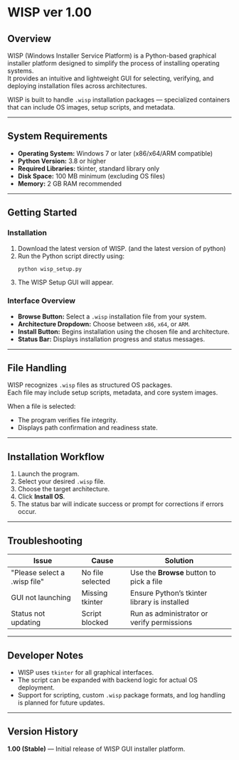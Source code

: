 # WISP ver 1.00

## Overview
WISP (Windows Installer Service Platform) is a Python-based graphical installer platform designed to simplify the process of installing operating systems.  
It provides an intuitive and lightweight GUI for selecting, verifying, and deploying installation files across architectures.

WISP is built to handle `.wisp` installation packages — specialized containers that can include OS images, setup scripts, and metadata.

---

## System Requirements
- **Operating System:** Windows 7 or later (x86/x64/ARM compatible)
- **Python Version:** 3.8 or higher  
- **Required Libraries:** tkinter, standard library only  
- **Disk Space:** 100 MB minimum (excluding OS files)
- **Memory:** 2 GB RAM recommended

---

## Getting Started

### Installation
1. Download the latest version of WISP.
   (and the latest version of python)  
2. Run the Python script directly using:
   ```bash
   python wisp_setup.py
   ```
3. The WISP Setup GUI will appear.

### Interface Overview
- **Browse Button:** Select a `.wisp` installation file from your system.
- **Architecture Dropdown:** Choose between `x86`, `x64`, or `ARM`.
- **Install Button:** Begins installation using the chosen file and architecture.
- **Status Bar:** Displays installation progress and status messages.

---

## File Handling

WISP recognizes `.wisp` files as structured OS packages.  
Each file may include setup scripts, metadata, and core system images.

When a file is selected:
- The program verifies file integrity.  
- Displays path confirmation and readiness state.

---

## Installation Workflow

1. Launch the program.  
2. Select your desired `.wisp` file.  
3. Choose the target architecture.  
4. Click **Install OS**.  
5. The status bar will indicate success or prompt for corrections if errors occur.

---

## Troubleshooting

| Issue | Cause | Solution |
|-------|--------|-----------|
| "Please select a .wisp file" | No file selected | Use the **Browse** button to pick a file |
| GUI not launching | Missing tkinter | Ensure Python’s tkinter library is installed |
| Status not updating | Script blocked | Run as administrator or verify permissions |

---

## Developer Notes
- WISP uses `tkinter` for all graphical interfaces.
- The script can be expanded with backend logic for actual OS deployment.
- Support for scripting, custom `.wisp` package formats, and log handling is planned for future updates.

---

## Version History
**1.00 (Stable)** — Initial release of WISP GUI installer platform.
